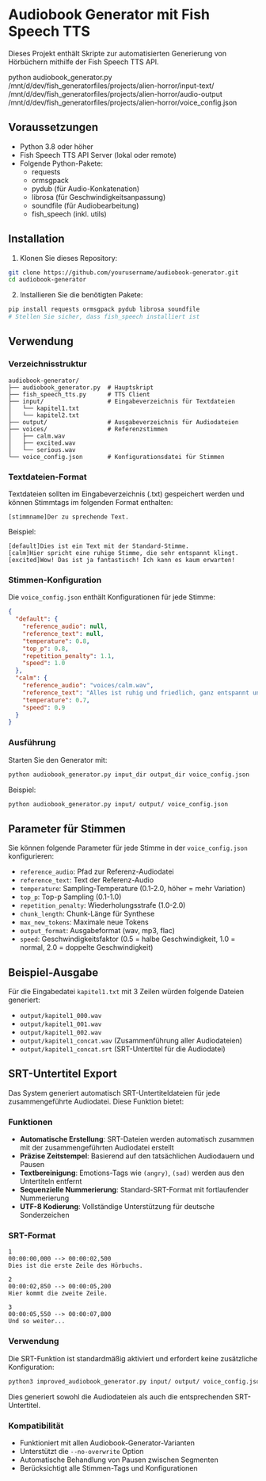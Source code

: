 # Audiobook Generator mit Fish Speech TTS

Dieses Projekt enthält Skripte zur automatisierten Generierung von Hörbüchern mithilfe der Fish Speech TTS API.

python audiobook_generator.py /mnt/d/dev/fish_generatorfiles/projects/alien-horror/input-text/ /mnt/d/dev/fish_generatorfiles/projects/alien-horror/audio-output /mnt/d/dev/fish_generatorfiles/projects/alien-horror/voice_config.json 

## Voraussetzungen

- Python 3.8 oder höher
- Fish Speech TTS API Server (lokal oder remote)
- Folgende Python-Pakete:
  - requests
  - ormsgpack
  - pydub (für Audio-Konkatenation)
  - librosa (für Geschwindigkeitsanpassung)
  - soundfile (für Audiobearbeitung)
  - fish_speech (inkl. utils)

## Installation

1. Klonen Sie dieses Repository:
```bash
git clone https://github.com/yourusername/audiobook-generator.git
cd audiobook-generator
```

2. Installieren Sie die benötigten Pakete:
```bash
pip install requests ormsgpack pydub librosa soundfile
# Stellen Sie sicher, dass fish_speech installiert ist
```

## Verwendung

### Verzeichnisstruktur

```
audiobook-generator/
├── audiobook_generator.py  # Hauptskript
├── fish_speech_tts.py      # TTS Client
├── input/                  # Eingabeverzeichnis für Textdateien
│   └── kapitel1.txt
│   └── kapitel2.txt
├── output/                 # Ausgabeverzeichnis für Audiodateien
├── voices/                 # Referenzstimmen
│   ├── calm.wav
│   ├── excited.wav
│   └── serious.wav
└── voice_config.json       # Konfigurationsdatei für Stimmen
```

### Textdateien-Format

Textdateien sollten im Eingabeverzeichnis (.txt) gespeichert werden und können Stimmtags im folgenden Format enthalten:

```
[stimmname]Der zu sprechende Text.
```

Beispiel:
```
[default]Dies ist ein Text mit der Standard-Stimme.
[calm]Hier spricht eine ruhige Stimme, die sehr entspannt klingt.
[excited]Wow! Das ist ja fantastisch! Ich kann es kaum erwarten!
```

### Stimmen-Konfiguration

Die `voice_config.json` enthält Konfigurationen für jede Stimme:

```json
{
  "default": {
    "reference_audio": null,
    "reference_text": null,
    "temperature": 0.8,
    "top_p": 0.8,
    "repetition_penalty": 1.1,
    "speed": 1.0
  },
  "calm": {
    "reference_audio": "voices/calm.wav",
    "reference_text": "Alles ist ruhig und friedlich, ganz entspannt und gelassen.",
    "temperature": 0.7,
    "speed": 0.9
  }
}
```

### Ausführung

Starten Sie den Generator mit:

```bash
python audiobook_generator.py input_dir output_dir voice_config.json
```

Beispiel:
```bash
python audiobook_generator.py input/ output/ voice_config.json
```

## Parameter für Stimmen

Sie können folgende Parameter für jede Stimme in der `voice_config.json` konfigurieren:

- `reference_audio`: Pfad zur Referenz-Audiodatei
- `reference_text`: Text der Referenz-Audio
- `temperature`: Sampling-Temperature (0.1-2.0, höher = mehr Variation)
- `top_p`: Top-p Sampling (0.1-1.0)
- `repetition_penalty`: Wiederholungsstrafe (1.0-2.0)
- `chunk_length`: Chunk-Länge für Synthese
- `max_new_tokens`: Maximale neue Tokens
- `output_format`: Ausgabeformat (wav, mp3, flac)
- `speed`: Geschwindigkeitsfaktor (0.5 = halbe Geschwindigkeit, 1.0 = normal, 2.0 = doppelte Geschwindigkeit)

## Beispiel-Ausgabe

Für die Eingabedatei `kapitel1.txt` mit 3 Zeilen würden folgende Dateien generiert:
- `output/kapitel1_000.wav`
- `output/kapitel1_001.wav`
- `output/kapitel1_002.wav`
- `output/kapitel1_concat.wav` (Zusammenführung aller Audiodateien)
- `output/kapitel1_concat.srt` (SRT-Untertitel für die Audiodatei)

## SRT-Untertitel Export

Das System generiert automatisch SRT-Untertiteldateien für jede zusammengeführte Audiodatei. Diese Funktion bietet:

### Funktionen
- **Automatische Erstellung**: SRT-Dateien werden automatisch zusammen mit der zusammengeführten Audiodatei erstellt
- **Präzise Zeitstempel**: Basierend auf den tatsächlichen Audiodauern und Pausen
- **Textbereinigung**: Emotions-Tags wie `(angry)`, `(sad)` werden aus den Untertiteln entfernt
- **Sequenzielle Nummerierung**: Standard-SRT-Format mit fortlaufender Nummerierung
- **UTF-8 Kodierung**: Vollständige Unterstützung für deutsche Sonderzeichen

### SRT-Format
```
1
00:00:00,000 --> 00:00:02,500
Dies ist die erste Zeile des Hörbuchs.

2
00:00:02,850 --> 00:00:05,200
Hier kommt die zweite Zeile.

3
00:00:05,550 --> 00:00:07,800
Und so weiter...
```

### Verwendung
Die SRT-Funktion ist standardmäßig aktiviert und erfordert keine zusätzliche Konfiguration:

```bash
python3 improved_audiobook_generator.py input/ output/ voice_config.json
```

Dies generiert sowohl die Audiodateien als auch die entsprechenden SRT-Untertitel.

### Kompatibilität
- Funktioniert mit allen Audiobook-Generator-Varianten
- Unterstützt die `--no-overwrite` Option
- Automatische Behandlung von Pausen zwischen Segmenten
- Berücksichtigt alle Stimmen-Tags und Konfigurationen